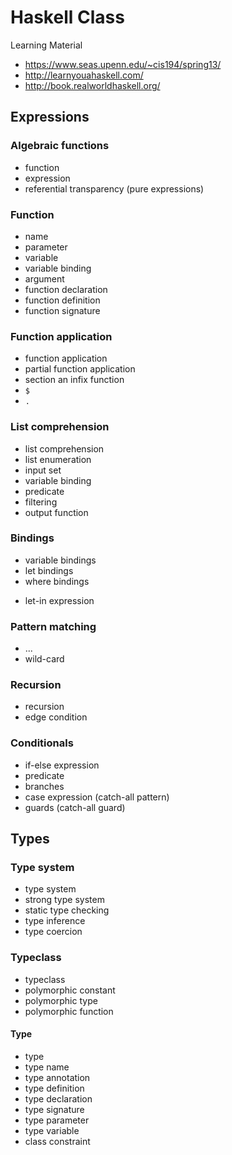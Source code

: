# Haskell Class

Learning Material

- https://www.seas.upenn.edu/~cis194/spring13/
- http://learnyouahaskell.com/
- http://book.realworldhaskell.org/

## Expressions

### Algebraic functions

- function
- expression
- referential transparency (pure expressions)

### Function

- name
- parameter
- variable
- variable binding
- argument
- function declaration
- function definition
- function signature

### Function application

- function application
- partial function application
- section an infix function
- `$`
- `.`

### List comprehension

- list comprehension
- list enumeration
- input set
- variable binding
- predicate
- filtering
- output function

### Bindings

- variable bindings
- let bindings
- where bindings

* let-in expression

### Pattern matching

- ...
- wild-card

### Recursion

- recursion
- edge condition

### Conditionals

- if-else expression
- predicate
- branches
- case expression (catch-all pattern)
- guards (catch-all guard)

## Types

### Type system

- type system
- strong type system
- static type checking
- type inference
- type coercion

### Typeclass

- typeclass
- polymorphic constant
- polymorphic type
- polymorphic function

#### Type

- type
- type name
- type annotation
- type definition
- type declaration
- type signature
- type parameter
- type variable
- class constraint

